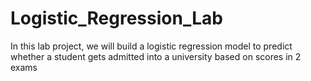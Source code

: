 # Logistic_Regression_Lab
In this lab project, we will build a logistic regression model to predict whether a student gets admitted into a university based on scores in 2 exams
